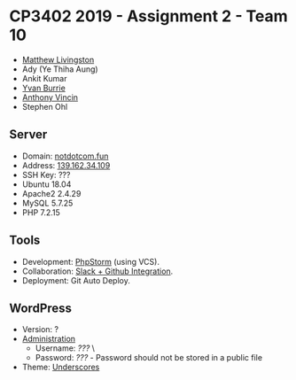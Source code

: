 # CP3402 2019 - Assignment 2 - Team 10
 - [Matthew Livingston](https://github.com/blubrick)
 - Ady (Ye Thiha Aung)
 - Ankit Kumar
 - [Yvan Burrie](https://github.com/jc444304)
 - [Anthony Vincin](https://github.com/AnthonyV01)
 - Stephen Ohl

## Server
 - Domain: [notdotcom.fun](https://notdotcom.fun/)
 - Address: [139.162.34.109](139.162.34.109)
 - SSH Key: ???
 - Ubuntu 18.04
 - Apache2 2.4.29
 - MySQL 5.7.25
 - PHP 7.2.15

## Tools
 - Development: [PhpStorm](https://www.jetbrains.com/phpstorm/) (using VCS).
 - Collaboration: [Slack + Github Integration](https://slack.github.com/).
 - Deployment: Git Auto Deploy.

## WordPress
 - Version: ?
 - [Administration](https://notdotcom.fun/wp-admin/)
   - Username: *???*  \
   - Password: *???*  - Password should not be stored in a public file
 - Theme: [Underscores](https://underscores.me/)
